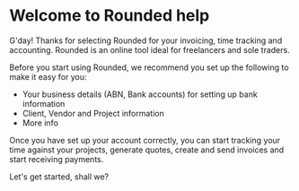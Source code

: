 # Welcome to Rounded help

G'day! Thanks for selecting Rounded for your invoicing, time tracking and accounting. 
Rounded is an online tool ideal for freelancers and sole traders.

Before you start using Rounded, we recommend you set up the following to make it easy for you:

* Your business details \(ABN, Bank accounts\) for setting up bank information
* Client, Vendor and Project information
* More info

Once you have set up your account correctly, you can start tracking your time against your projects, generate quotes, create and send invoices and start receiving payments.

Let's get started, shall we?